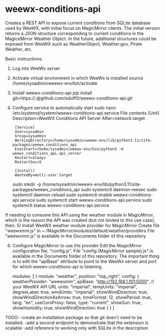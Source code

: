 # weewx-conditions-api
Creates a REST API to expose current conditions from SQLite database used by WeeWX, with initial focus on MagicMirror clients.  The initial version returns a JSON structure corresponding to current conditions in the MagiceMirror Weather Object.  In the future, additional structures could be exposed from WeeWX such as WeatherObject, Weather.gov, Pirate Weather, etc.

Basic instructions:
1) Log into WeeWx server

2) Activate virtual environment in which WeeWx is installed
	source /home/sysadmin/weewx-env/bin/activate

3) Install weewx-conditions-api
	pip install git+https://<username>:<token>@github.com/eduff0/weewx-conditions-api.git

4) Configure service to automatically start
	sudo nano /etc/systemd/system/weewx-conditions-api.service
	File contents
		[Unit]
		Description=WeeWX Conditions API Server
		After=network.target

		[Service]
		User=sysadmin
		Group=sysadmin
		WorkingDirectory=/home/sysadmin/weewx-env/lib/python3.11/site-packages/weewx_conditions_api
		ExecStart=/home/sysadmin/weewx-env/bin/python3 -m weewx_conditions_api.api_server
		Restart=always
		RestartSec=5

		[Install]
		WantedBy=multi-user.target

	sudo mkdir -p /home/sysadmin/weewx-env/lib/python3.11/site-packages/weewx_conditions_api
	sudo systemctl daemon-reexec
	sudo systemctl daemon-reload
	sudo systemctl enable weewx-conditions-api.service
	sudo systemctl start weewx-conditions-api.service
	sudo systemctl status weewx-conditions-api.service

If needing to consume this API using the weather module in MagicMirror, which is the reason the API was created (but not limited to this use case), then:
5) Install WeeWX weather module provider for MagicMirror
    Create file "weewxmm.js" in ~ /MagicMirror/modules/default/weather/providers
	File "weewxmm.js" is available in the Documents folder of this repository

6) Configure MagicMirror to use the provider
    Edit the MagicMirror configuration file, "config.js".
	File "config (MagicMirror sample).js" is available in the Documents folder of this repository.
	The important thing is to edit the "apiBase" attribute to point to the WeeWx server and port for which weewx-conditions-api is listening.
	
	modules: [
                {
                        module: "weather",
                        position: "top_right",
                        config: {
                                weatherProvider: "weewxmm",
                                apiBase: "http://192.168.1.101:5000", // your WeeWX API URL
                                units: "imperial",
                                tempUnits: "imperial",
                                degreeLabel: true,
                                windUnits: "imperial",
                                showWindDirection: true,
                                showWindDirectionAsArrow: true,
                                timeFormat: 12,
                                showPeriod: true,
                                lang: "en",
                                useCorsProxy: false,
                                type: "current",
                                showSun: true,
                                showHumidity: true,
                                showWindDirection: true
                        }
                }
	]	
	
TODO:
-create an installation package so that git doen't need to be installed.
-add a second endpoint to demonstrate that the extension is scalable
-add reference to working only with SQLite in the description 